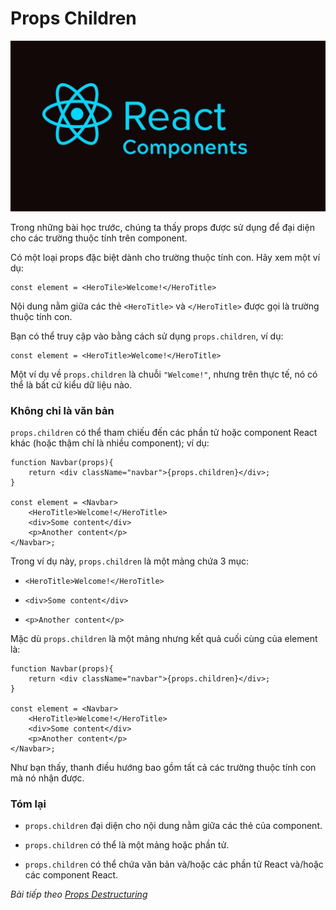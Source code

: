 # Props Children

![Create-HTML-1](images/ss17.jpg) 

Trong những bài học trước, chúng ta thấy props được sử dụng để đại diện cho các trường thuộc tính trên component.

Có một loại props đặc biệt dành cho trường thuộc tính con. Hãy xem một ví dụ:

```
const element = <HeroTile>Welcome!</HeroTitle>
```

Nội dung nằm giữa các thẻ `<HeroTitle>` và `</HeroTitle>` được gọi là trường thuộc tính con.

Bạn có thể truy cập vào bằng cách sử dụng `props.children`, ví dụ:

```
const element = <HeroTitle>Welcome!</HeroTitle>
```

Một ví dụ về `props.children` là chuỗi `"Welcome!"`, nhưng trên thực tế, nó có thể là bất cứ kiểu dữ liệu nào.

### Không chỉ là văn bản

`props.children` có thể tham chiếu đến các phần tử hoặc component React khác (hoặc thậm chí là nhiều component); ví dụ:

```
function Navbar(props){
    return <div className="navbar">{props.children}</div>;
}

const element = <Navbar>
    <HeroTitle>Welcome!</HeroTitle>
    <div>Some content</div>
    <p>Another content</p>
</Navbar>;
```
Trong ví dụ này, `props.children` là một mảng chứa 3 mục:

- `<HeroTitle>Welcome!</HeroTitle>`

- `<div>Some content</div>`

- `<p>Another content</p>`

Mặc dù `props.children` là một mảng nhưng kết quả cuối cùng của element là:

```
function Navbar(props){
    return <div className="navbar">{props.children}</div>;
}

const element = <Navbar>
    <HeroTitle>Welcome!</HeroTitle>
    <div>Some content</div>
    <p>Another content</p>
</Navbar>;
```

Như bạn thấy, thanh điều hướng bao gồm tất cả các trường thuộc tính con mà nó nhận được.

### Tóm lại

- `props.children` đại diện cho nội dung nằm giữa các thẻ của component.

- `props.children` có thể là một mảng hoặc phần tử.

- `props.children` có thể chứa văn bản và/hoặc các phần tử React và/hoặc các component React.

*Bài tiếp theo [Props Destructuring](/lesson/session/session_22_props_destructuring.md)*
